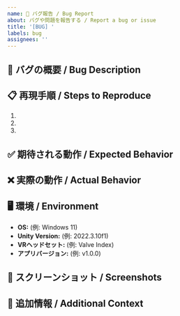 ```yaml
---
name: 🐛 バグ報告 / Bug Report
about: バグや問題を報告する / Report a bug or issue
title: '[BUG] '
labels: bug
assignees: ''
---
```


## 🐛 バグの概要 / Bug Description

<!-- バグの内容を簡潔に説明してください -->

## 📋 再現手順 / Steps to Reproduce

1. 
2. 
3. 

## ✅ 期待される動作 / Expected Behavior

<!-- どのように動作すべきかを説明してください -->

## ❌ 実際の動作 / Actual Behavior

<!-- 実際にどう動作したかを説明してください -->

## 🖥 環境 / Environment

- **OS:** (例: Windows 11)
- **Unity Version:** (例: 2022.3.10f1)
- **VRヘッドセット:** (例: Valve Index)
- **アプリバージョン:** (例: v1.0.0)

## 📸 スクリーンショット / Screenshots

<!-- あれば添付してください -->

## 📝 追加情報 / Additional Context

<!-- その他の情報があれば記載してください -->
